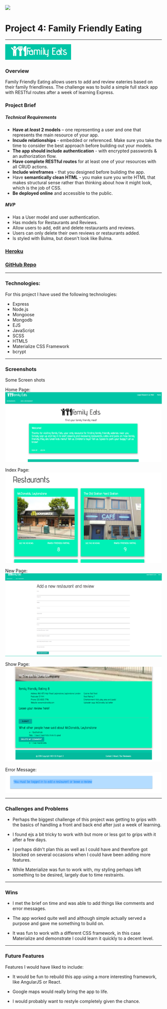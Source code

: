 ![](https://ga-dash.s3.amazonaws.com/production/assets/logo-9f88ae6c9c3871690e33280fcf557f33.png)


# Project 4: Family Friendly Eating

<hr>

![Family Eats Logo](./public/images/logo.png)

### Overview
Family Friendly Eating allows users to add and review eateries based on their family friendliness. The challenge was to build a simple full stack app with RESTful routes after a week of learning Express.


### Project Brief

##### Technical Requirements


* **Have at _least_ 2 models** – one representing a user and one that represents the main resource of your app.
* **Incude relationships** - embedded or referenced. Make sure you take the time to consider the best approach before building out your models.
* **The app should include authentication** - with encrypted passwords & an authorization flow.
* **Have complete RESTful routes** for at least one of your resources with all CRUD actions.
* **Include wireframes** - that you designed before building the app.
* Have **semantically clean HTML** - you make sure you write HTML that makes structural sense rather than thinking about how it might look, which is the job of CSS.
* **Be deployed online** and accessible to the public.

##### MVP

* Has a User model and user authentication.
* Has models for Restaurants and Reviews.
* Allow users to add, edit and delete restaurants and reviews.
* Users can only delete their own reviews or restaurants added.
* Is styled with Bulma, but doesn't look like Bulma.

### [Heroku](https://family-eats.herokuapp.com/)

### [GitHub Repo](https://github.com/Petemab/family_meal_app)

 ---


### Technologies:

For this project I have used the following technologies:

* Express
* Node.js
* Mongoose
* Mongodb
* EJS
* JavaScript
* SCSS
* HTML5
* Materialize CSS Framework
* bcrypt


---

### Screenshots
Some Screen shots

Home Page:
![homeScreen](./public/images/homeScreen.png)


Index Page:
![indexPage](./public/images/indexPage.png)

New Page:
![add](./public/images/add.png)

Show Page:
![show](./public/images/show.png)

Error Message:
![errorMessage](./public/images/errorMessage.png)



---

### Challenges and Problems

* Perhaps the biggest challenge of this project was getting to grips with the basics of handling a front and back end after just a week of learning.

* I found ejs a bit tricky to work with but more or less got to grips with it after a few days.

* I perhaps didn't plan this as well as I could have and therefore got blocked on several occasions when I could have been adding more features.

* While Materialize was fun to work with, my styling perhaps left something to be desired, largely due to time restraints.

---

### Wins

* I met the brief on time and was able to add things like comments and error messages.

* The app worked quite well and although simple actually served a purpose and gave me something to build on.

* It was fun to work with a different CSS framework, in this case Materialize and demonstrate I could learn it quickly to a decent level.

---

### Future Features

Features I would have liked to include:

* It would be fun to rebuild this app using a more interesting framework, like AngularJS or React.

* Google maps would really bring the app to life.

* I would probably want to restyle completely given the chance.
